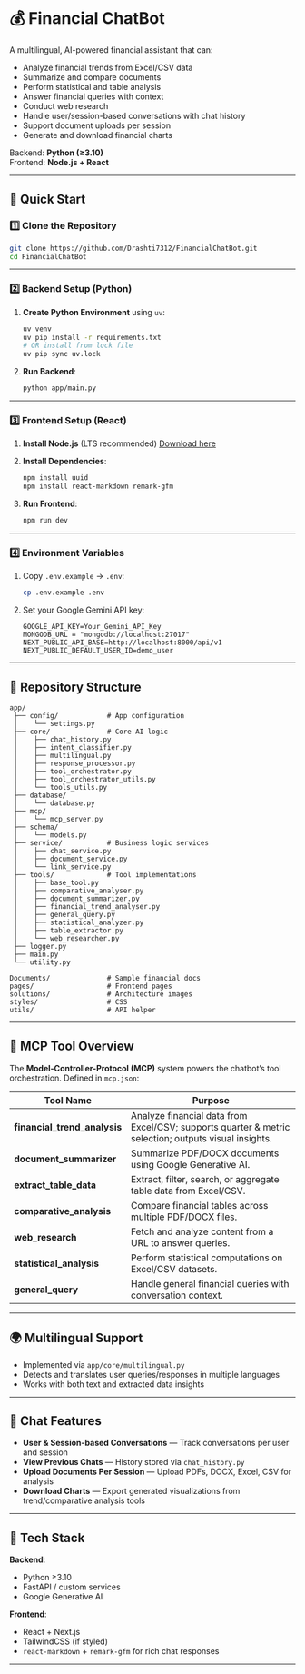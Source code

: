 # 💰 Financial ChatBot

A multilingual, AI-powered financial assistant that can:
- Analyze financial trends from Excel/CSV data
- Summarize and compare documents
- Perform statistical and table analysis
- Answer financial queries with context
- Conduct web research
- Handle user/session-based conversations with chat history
- Support document uploads per session
- Generate and download financial charts

Backend: **Python (≥3.10)**  
Frontend: **Node.js + React**

---

## 🚀 Quick Start

### 1️⃣ Clone the Repository
```bash
git clone https://github.com/Drashti7312/FinancialChatBot.git
cd FinancialChatBot
````

---

### 2️⃣ Backend Setup (Python)

1. **Create Python Environment** using `uv`:

   ```bash
   uv venv
   uv pip install -r requirements.txt
   # OR install from lock file
   uv pip sync uv.lock
   ```

2. **Run Backend**:

   ```bash
   python app/main.py
   ```

---

### 3️⃣ Frontend Setup (React)

1. **Install Node.js** (LTS recommended)
   [Download here](https://nodejs.org/)

2. **Install Dependencies**:

   ```bash
   npm install uuid
   npm install react-markdown remark-gfm
   ```

3. **Run Frontend**:

   ```bash
   npm run dev
   ```

---

### 4️⃣ Environment Variables

1. Copy `.env.example` → `.env`:

   ```bash
   cp .env.example .env
   ```

2. Set your Google Gemini API key:

   ```env
   GOOGLE_API_KEY=Your_Gemini_API_Key
   MONGODB_URL = "mongodb://localhost:27017"
   NEXT_PUBLIC_API_BASE=http://localhost:8000/api/v1
   NEXT_PUBLIC_DEFAULT_USER_ID=demo_user
   ```

---

## 📂 Repository Structure

```
app/
 ├── config/            # App configuration
 │    └── settings.py
 ├── core/              # Core AI logic
 │    ├── chat_history.py
 │    ├── intent_classifier.py
 │    ├── multilingual.py
 │    ├── response_processor.py
 │    ├── tool_orchestrator.py
 │    ├── tool_orchestrator_utils.py
 │    └── tools_utils.py
 ├── database/
 │    └── database.py
 ├── mcp/
 │    └── mcp_server.py
 ├── schema/
 │    └── models.py
 ├── service/           # Business logic services
 │    ├── chat_service.py
 │    ├── document_service.py
 │    └── link_service.py
 ├── tools/             # Tool implementations
 │    ├── base_tool.py
 │    ├── comparative_analyser.py
 │    ├── document_summarizer.py
 │    ├── financial_trend_analyser.py
 │    ├── general_query.py
 │    ├── statistical_analyzer.py
 │    ├── table_extractor.py
 │    └── web_researcher.py
 ├── logger.py
 ├── main.py
 └── utility.py

Documents/              # Sample financial docs
pages/                  # Frontend pages
solutions/              # Architecture images
styles/                 # CSS
utils/                  # API helper
```

---

## 🔧 MCP Tool Overview

The **Model-Controller-Protocol (MCP)** system powers the chatbot’s tool orchestration.
Defined in `mcp.json`:

| Tool Name                      | Purpose                                                                                              |
| ------------------------------ | ---------------------------------------------------------------------------------------------------- |
| **financial\_trend\_analysis** | Analyze financial data from Excel/CSV; supports quarter & metric selection; outputs visual insights. |
| **document\_summarizer**       | Summarize PDF/DOCX documents using Google Generative AI.                                             |
| **extract\_table\_data**       | Extract, filter, search, or aggregate table data from Excel/CSV.                                     |
| **comparative\_analysis**      | Compare financial tables across multiple PDF/DOCX files.                                             |
| **web\_research**              | Fetch and analyze content from a URL to answer queries.                                              |
| **statistical\_analysis**      | Perform statistical computations on Excel/CSV datasets.                                              |
| **general\_query**             | Handle general financial queries with conversation context.                                          |

---

## 🌍 Multilingual Support

* Implemented via `app/core/multilingual.py`
* Detects and translates user queries/responses in multiple languages
* Works with both text and extracted data insights

---

## 💬 Chat Features

* **User & Session-based Conversations** — Track conversations per user and session
* **View Previous Chats** — History stored via `chat_history.py`
* **Upload Documents Per Session** — Upload PDFs, DOCX, Excel, CSV for analysis
* **Download Charts** — Export generated visualizations from trend/comparative analysis tools

---

## 🧩 Tech Stack

**Backend**:

* Python ≥3.10
* FastAPI / custom services
* Google Generative AI

**Frontend**:

* React + Next.js
* TailwindCSS (if styled)
* `react-markdown` + `remark-gfm` for rich chat responses

---

